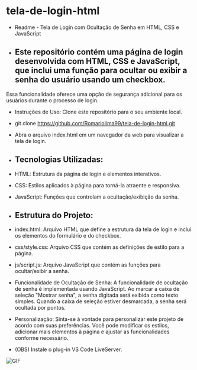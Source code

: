 # tela-de-login-html

- Readme - Tela de Login com Ocultação de Senha em HTML, CSS e JavaScript

- Este repositório contém uma página de login desenvolvida com HTML, CSS e JavaScript, que inclui uma função para ocultar ou exibir a senha do usuário usando um checkbox.
  -
Essa funcionalidade oferece uma opção de segurança adicional para os usuários durante o processo de login.

- Instruções de Uso:
Clone este repositório para o seu ambiente local.

- git clone https://github.com/Romariolima99/tela-de-login-html.git
- Abra o arquivo index.html em um navegador da web para visualizar a tela de login.

- Tecnologias Utilizadas:
   - 
- HTML: Estrutura da página de login e elementos interativos.
- CSS: Estilos aplicados à página para torná-la atraente e responsiva.
- JavaScript: Funções que controlam a ocultação/exibição da senha.

- Estrutura do Projeto:
  - 

- index.html: Arquivo HTML que define a estrutura da tela de login e inclui os elementos do formulário e do checkbox.
- css/style.css: Arquivo CSS que contém as definições de estilo para a página.
- js/script.js: Arquivo JavaScript que contém as funções para ocultar/exibir a senha.

- Funcionalidade de Ocultação de Senha:
A funcionalidade de ocultação de senha é implementada usando JavaScript. Ao marcar a caixa de seleção "Mostrar senha", a senha digitada será exibida como texto simples. 
Quando a caixa de seleção estiver desmarcada, a senha será ocultada por pontos.

- Personalização:
Sinta-se à vontade para personalizar este projeto de acordo com suas preferências. Você pode modificar os estilos, adicionar mais elementos à página e ajustar as funcionalidades conforme necessário.

- (OBS) Instale o plug-in VS Code LiveServer.


<img src="https://i.imgur.com/ZIqxMas.png" alt="GIF" data-canonical-src="https://i.imgur.com/ZIqxMas.png" style="max-width: 50%;">
